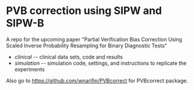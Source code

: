 # PVB correction using SIPW and SIPW-B
A repo for the upcoming paper "Partial Verification Bias Correction Using Scaled Inverse Probability Resampling for Binary Diagnostic Tests"

- *clinical* -- clinical data sets, code and results
- *simulation* -- simulation code, settings, and instructions to replicate the experiments

Also go to https://github.com/wnarifin/PVBcorrect for PVBcorrect package.
